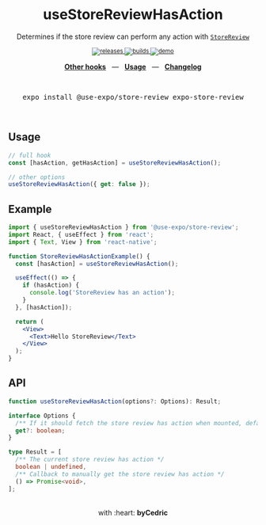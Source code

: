 <div align="center">
    <h1>useStoreReviewHasAction</h1>
    <p>Determines if the store review can perform any action with <a href="https://docs.expo.io/versions/latest/sdk/storereview/"><code>StoreReview</code></a></p>
    <sup>
        <a href="https://github.com/bycedric/use-expo/releases">
            <img src="https://img.shields.io/github/release/byCedric/use-expo/all.svg?style=flat-square" alt="releases" />
        </a>
        <a href="https://github.com/bycedric/use-expo/actions">
            <img src="https://img.shields.io/github/workflow/status/byCedric/use-expo/Packages/master.svg?style=flat-square" alt="builds" />
        </a>
        <a href="https://exp.host/@bycedric/use-expo">
            <img src="https://img.shields.io/badge/demo-expo.io-lightgrey.svg?style=flat-square" alt="demo" />
        </a>
    </sup>
    <br />
    <p align="center">
        <a href="https://github.com/byCedric/use-expo#readme"><b>Other hooks</b></a>
        &nbsp;&nbsp;&mdash;&nbsp;&nbsp;
        <a href="https://github.com/byCedric/use-expo#usage"><b>Usage</b></a>
        &nbsp;&nbsp;&mdash;&nbsp;&nbsp;
        <a href="https://github.com/byCedric/use-expo/blob/master/CHANGELOG.md"><b>Changelog</b></a>
    </p>
    <br />
    <pre>expo install @use-expo/store-review expo-store-review</pre>
    <br />
</div>

## Usage

```jsx
// full hook  
const [hasAction, getHasAction] = useStoreReviewHasAction();

// other options
useStoreReviewHasAction({ get: false });
```

## Example

```jsx
import { useStoreReviewHasAction } from '@use-expo/store-review';  
import React, { useEffect } from 'react';
import { Text, View } from 'react-native';  

function StoreReviewHasActionExample() {  
  const [hasAction] = useStoreReviewHasAction(); 

  useEffect(() => {
    if (hasAction) {
      console.log('StoreReview has an action');
    }
  }, [hasAction]);

  return (
    <View>
      <Text>Hello StoreReview</Text>
    </View>
  );
}
```

## API

```ts    
function useStoreReviewHasAction(options?: Options): Result;

interface Options {  
  /** If it should fetch the store review has action when mounted, defaults to `true` */
  get?: boolean;
}

type Result = [  
  /** The current store review has action */
  boolean | undefined,
  /** Callback to manually get the store review has action */
  () => Promise<void>,
];
```

<div align="center">
    <br />
    with :heart: <strong>byCedric</strong>
    <br />
</div>
